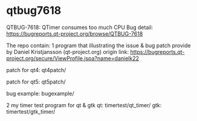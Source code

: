 qtbug7618
=========

QTBUG-7618: QTimer consumes too much CPU
Bug detail: https://bugreports.qt-project.org/browse/QTBUG-7618

The repo contain:
1 program that illustrating the issue & bug patch provide by Daniel Kristjansson (qt-project.org)
origin link:
	https://bugreports.qt-project.org/secure/ViewProfile.jspa?name=danielk22

patch for qt4:
	qt4patch/

patch for qt5:
	qt5patch/

bug example:
	bugexample/

2 my timer test program for qt & gtk 
qt:
	timertest/qt_timer/
gtk:
	timertest/gtk_timer/
